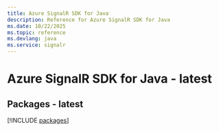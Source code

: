 ```yaml
---
title: Azure SignalR SDK for Java
description: Reference for Azure SignalR SDK for Java
ms.date: 10/22/2025
ms.topic: reference
ms.devlang: java
ms.service: signalr
---
```

# Azure SignalR SDK for Java - latest
## Packages - latest
[!INCLUDE [packages](signalr-index.md)]